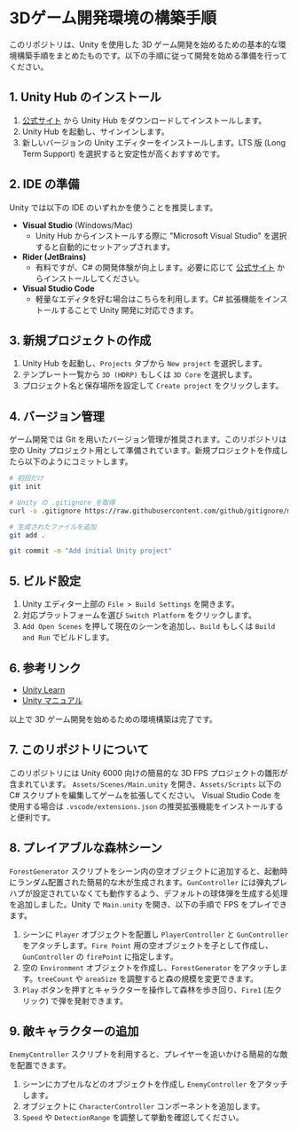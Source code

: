 # 3Dゲーム開発環境の構築手順

このリポジトリは、Unity を使用した 3D ゲーム開発を始めるための基本的な環境構築手順をまとめたものです。以下の手順に従って開発を始める準備を行ってください。

## 1. Unity Hub のインストール
1. [公式サイト](https://unity.com/) から Unity Hub をダウンロードしてインストールします。
2. Unity Hub を起動し、サインインします。
3. 新しいバージョンの Unity エディターをインストールします。LTS 版 (Long Term Support) を選択すると安定性が高くおすすめです。

## 2. IDE の準備
Unity では以下の IDE のいずれかを使うことを推奨します。
- **Visual Studio** (Windows/Mac)
  - Unity Hub からインストールする際に "Microsoft Visual Studio" を選択すると自動的にセットアップされます。
- **Rider (JetBrains)**
  - 有料ですが、C# の開発体験が向上します。必要に応じて [公式サイト](https://www.jetbrains.com/rider/) からインストールしてください。
- **Visual Studio Code**
  - 軽量なエディタを好む場合はこちらを利用します。C# 拡張機能をインストールすることで Unity 開発に対応できます。

## 3. 新規プロジェクトの作成
1. Unity Hub を起動し、`Projects` タブから `New project` を選択します。
2. テンプレート一覧から `3D (HDRP)` もしくは `3D Core` を選択します。
3. プロジェクト名と保存場所を設定して `Create project` をクリックします。

## 4. バージョン管理
ゲーム開発では Git を用いたバージョン管理が推奨されます。このリポジトリは空の Unity プロジェクト用として準備されています。新規プロジェクトを作成したら以下のようにコミットします。

```bash
# 初回だけ
git init

# Unity の .gitignore を取得
curl -o .gitignore https://raw.githubusercontent.com/github/gitignore/main/Unity.gitignore

# 生成されたファイルを追加
git add .

git commit -m "Add initial Unity project"
```

## 5. ビルド設定
1. Unity エディター上部の `File > Build Settings` を開きます。
2. 対応プラットフォームを選び `Switch Platform` をクリックします。
3. `Add Open Scenes` を押して現在のシーンを追加し、`Build` もしくは `Build and Run` でビルドします。

## 6. 参考リンク
- [Unity Learn](https://learn.unity.com/)
- [Unity マニュアル](https://docs.unity3d.com/ja/current/Manual/)

以上で 3D ゲーム開発を始めるための環境構築は完了です。

## 7. このリポジトリについて
このリポジトリには Unity 6000 向けの簡易的な 3D FPS プロジェクトの雛形が含まれています。
`Assets/Scenes/Main.unity` を開き、`Assets/Scripts` 以下の C# スクリプトを編集してゲームを拡張してください。
Visual Studio Code を使用する場合は `.vscode/extensions.json` の推奨拡張機能をインストールすると便利です。

## 8. プレイアブルな森林シーン
`ForestGenerator` スクリプトをシーン内の空オブジェクトに追加すると、起動時にランダム配置された簡易的な木が生成されます。`GunController` には弾丸プレハブが設定されていなくても動作するよう、デフォルトの球体弾を生成する処理を追加しました。Unity で `Main.unity` を開き、以下の手順で FPS をプレイできます。

1. シーンに `Player` オブジェクトを配置し `PlayerController` と `GunController` をアタッチします。`Fire Point` 用の空オブジェクトを子として作成し、`GunController` の `firePoint` に指定します。
2. 空の `Environment` オブジェクトを作成し、`ForestGenerator` をアタッチします。`treeCount` や `areaSize` を調整すると森の規模を変更できます。
3. `Play` ボタンを押すとキャラクターを操作して森林を歩き回り、`Fire1` (左クリック) で弾を発射できます。

## 9. 敵キャラクターの追加
`EnemyController` スクリプトを利用すると、プレイヤーを追いかける簡易的な敵を配置できます。

1. シーンにカプセルなどのオブジェクトを作成し `EnemyController` をアタッチします。
2. オブジェクトに `CharacterController` コンポーネントを追加します。
3. `Speed` や `DetectionRange` を調整して挙動を確認してください。
